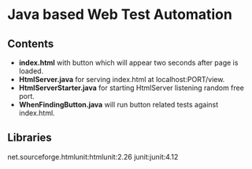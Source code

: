 # Java based Web Test Automation

## Contents
- **index.html** with button which will appear two seconds after page is loaded.
- **HtmlServer.java** for serving index.html at localhost:PORT/view.
- **HtmlServerStarter.java** for starting HtmlServer listening random free port.
- **WhenFindingButton.java** will run button related tests against index.html.

## Libraries
net.sourceforge.htmlunit:htmlunit:2.26
junit:junit:4.12